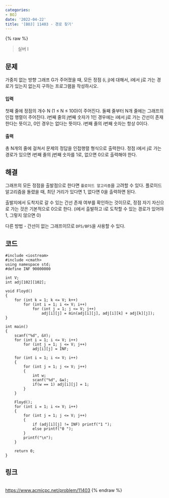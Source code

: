 ```yaml
---
categories:
- BOJ
date: '2022-04-22'
title: '[BOJ] 11403 - 경로 찾기'
---
```


{% raw %}
> 실버 I<br>

## 문제
가중치 없는 방향 그래프 G가 주어졌을 때, 모든 정점 (i, j)에 대해서, i에서 j로 가는 경로가 있는지 없는지 구하는 프로그램을 작성하시오.

#### 입력
첫째 줄에 정점의 개수 N (1 ≤ N ≤ 100)이 주어진다. 둘째 줄부터 N개 줄에는 그래프의 인접 행렬이 주어진다. i번째 줄의 j번째 숫자가 1인 경우에는 i에서 j로 가는 간선이 존재한다는 뜻이고, 0인 경우는 없다는 뜻이다. i번째 줄의 i번째 숫자는 항상 0이다.

#### 출력
총 N개의 줄에 걸쳐서 문제의 정답을 인접행렬 형식으로 출력한다. 정점 i에서 j로 가는 경로가 있으면 i번째 줄의 j번째 숫자를 1로, 없으면 0으로 출력해야 한다.

## 해결
그래프의 모든 정점을 출발점으로 한다면 `플로이드 알고리즘`을 고려할 수 있다. 플로이드 알고리즘을 돌렸을 때, 최단 거리가 있다면 1, 없다면 0을 출력하면 된다.

출발지에서 도착지로 갈 수 있는 간선 존재 여부를 확인하는 것이므로, 정점 자기 자신으로 가는 것은 기본적으로 0으로 한다. (i에서 출발하고 i로 도착할 수 있는 경로가 있어야 1, 그렇지 않으면 0)

다른 방법 - 간선이 없는 그래프이므로 `DFS/BFS`을 사용할 수 있다.

## 코드
```
#include <iostream>
#include <cmath>
using namespace std;
#define INF 90000000

int V;
int adj[102][102];

void Floyd()
{
	for (int k = 1; k <= V; k++)
		for (int i = 1; i <= V; i++)
			for (int j = 1; j <= V; j++)
				adj[i][j] = min(adj[i][j], adj[i][k] + adj[k][j]);
}

int main()
{
	scanf("%d", &V);
	for (int i = 1; i <= V; i++)
		for (int j = 1; j <= V; j++)
			adj[i][j] = INF;

	for (int i = 1; i <= V; i++)
	{
		for (int j = 1; j <= V; j++)
		{
			int w;
			scanf("%d", &w);
			if(w == 1) adj[i][j] = 1;
		}
	}

	Floyd();
	for (int i = 1; i <= V; i++)
	{
		for (int j = 1; j <= V; j++)
		{
			if (adj[i][j] != INF) printf("1 ");
			else printf("0 ");
		}
		printf("\n");
	}

	return 0;
}
```

## 링크
<br>https://www.acmicpc.net/problem/11403
{% endraw %}